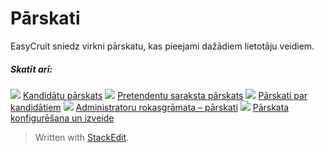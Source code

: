 # Pārskati

EasyCruit sniedz virkni pārskatu, kas pieejami dažādiem lietotāju veidiem.

##### Skatīt arī:

![](../Resources/Images/icon-document-link.png)  [Kandidātu pārskats](candidate_report.htm)
![](../Resources/Images/icon-document-link.png)  [Pretendentu saraksta pārskats](applicant_list_report.htm)
![](../Resources/Images/icon-document-link.png)  [Pārskati par kandidātiem](reporting_on_candidates.htm)
![](../Resources/Images/icon-document-link.png)  [Administratoru rokasgrāmata – pārskati](guide_for_administrators_reports.htm)
![](../Resources/Images/icon-document-link.png)  [Pārskata konfigurēšana un izveide](configuring_and_running_a_report.htm)


> Written with [StackEdit](https://stackedit.io/).
<!--stackedit_data:
eyJoaXN0b3J5IjpbMjEzOTI5NTY5NF19
-->
